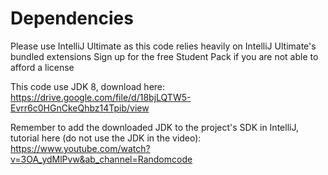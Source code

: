 # Dependencies

Please use IntelliJ Ultimate as this code relies heavily on IntelliJ Ultimate's bundled extensions
Sign up for the free Student Pack if you are not able to afford a license

This code use JDK 8, download here: https://drive.google.com/file/d/18bjLQTW5-Evrr6c0HGnCkeQhbz14Tpib/view

Remember to add the downloaded JDK to the project's SDK in IntelliJ, tutorial here (do not use the JDK in the video): 
https://www.youtube.com/watch?v=3OA_ydMlPvw&ab_channel=Randomcode
